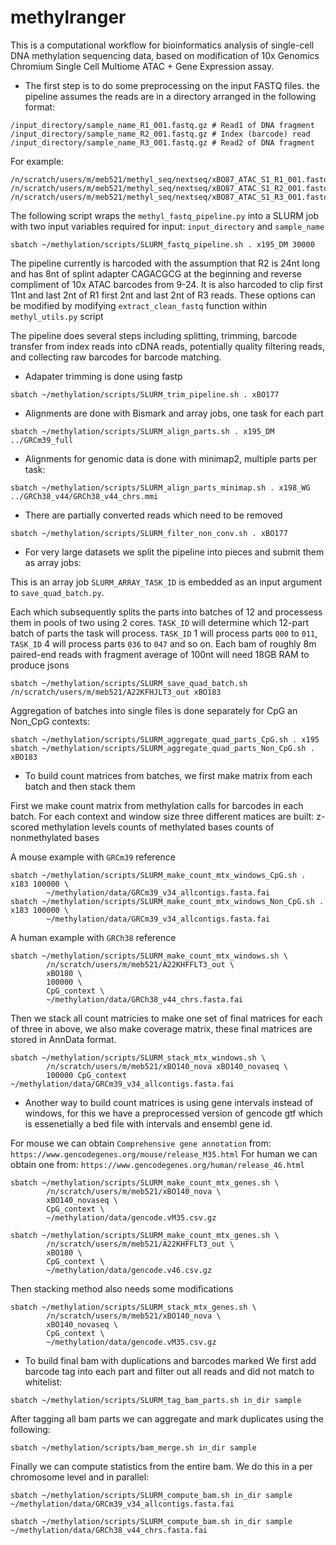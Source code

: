 # methylranger

This is a computational workflow for bioinformatics analysis of single-cell DNA methylation sequencing data, based on modification of 10x Genomics Chromium Single Cell Multiome ATAC + Gene Expression assay.

- The first step is to do some preprocessing on the input FASTQ files.
the pipeline assumes the reads are in a directory arranged in the following format:

```
/input_directory/sample_name_R1_001.fastq.gz # Read1 of DNA fragment
/input_directory/sample_name_R2_001.fastq.gz # Index (barcode) read
/input_directory/sample_name_R3_001.fastq.gz # Read2 of DNA fragment

```

For example:
```
/n/scratch/users/m/meb521/methyl_seq/nextseq/xBO87_ATAC_S1_R1_001.fastq.gz
/n/scratch/users/m/meb521/methyl_seq/nextseq/xBO87_ATAC_S1_R2_001.fastq.gz
/n/scratch/users/m/meb521/methyl_seq/nextseq/xBO87_ATAC_S1_R3_001.fastq.gz
```

The following script wraps the `methyl_fastq_pipeline.py` into a SLURM job with two input variables required for input:
`input_directory` and `sample_name`


```
sbatch ~/methylation/scripts/SLURM_fastq_pipeline.sh . x195_DM 30000
```

The pipeline currently is harcoded with the assumption that R2 is 24nt long and has 8nt of splint adapter CAGACGCG at the beginning and reverse compliment of 10x ATAC barcodes from 9-24. It is also harcoded to clip first 11nt and last 2nt of R1 first 2nt and last 2nt of R3 reads. These options can be modified by modifying `extract_clean_fastq` function within `methyl_utils.py` script

The pipeline does several steps including splitting, trimming, barcode transfer from index reads into cDNA reads, potentially quality filtering reads, and collecting raw barcodes for barcode matching.

- Adapater trimming is done using fastp

```
sbatch ~/methylation/scripts/SLURM_trim_pipeline.sh . xBO177
```

- Alignments are done with Bismark and array jobs, one task for each part
```
sbatch ~/methylation/scripts/SLURM_align_parts.sh . x195_DM ../GRCm39_full
```

- Alignments for genomic data is done with minimap2, multiple parts per task:
```
sbatch ~/methylation/scripts/SLURM_align_parts_minimap.sh . x198_WG  ../GRCh38_v44/GRCh38_v44_chrs.mmi
```

- There are partially converted reads which need to be removed
```
sbatch ~/methylation/scripts/SLURM_filter_non_conv.sh . xBO177
```

- For very large datasets we split the pipeline into pieces and submit them as array jobs:

This is an array job `SLURM_ARRAY_TASK_ID` is embedded as an input argument to `save_quad_batch.py`. 

Each  which subsequently splits the parts into batches of 12 and processess them in pools of two using 2 cores. `TASK_ID` will determine which 12-part batch of parts the task will process. `TASK_ID` 1 will process parts `000` to `011`, `TASK_ID` 4 will process parts `036` to `047` and so on.
Each bam of roughly 8m paired-end reads with fragment average of 100nt will need 18GB RAM to produce jsons

```
sbatch ~/methylation/scripts/SLURM_save_quad_batch.sh /n/scratch/users/m/meb521/A22KFHJLT3_out xBO183
```

Aggregation of batches into single files is done separately for CpG an Non_CpG contexts:

```
sbatch ~/methylation/scripts/SLURM_aggregate_quad_parts_CpG.sh . x195
sbatch ~/methylation/scripts/SLURM_aggregate_quad_parts_Non_CpG.sh . xBO183
```

- To build count matrices from batches, we first make matrix from each batch and then stack them

First we make count matrix from methylation calls for barcodes in each batch. For each context and window size three different matices are built:
z-scored methylation levels
counts of methylated bases
counts of nonmethylated bases

A mouse example with `GRCm39` reference
```
sbatch ~/methylation/scripts/SLURM_make_count_mtx_windows_CpG.sh . x183 100000 \
        ~/methylation/data/GRCm39_v34_allcontigs.fasta.fai
sbatch ~/methylation/scripts/SLURM_make_count_mtx_windows_Non_CpG.sh . x183 100000 \
        ~/methylation/data/GRCm39_v34_allcontigs.fasta.fai
```


A human example with `GRCh38` reference
```
sbatch ~/methylation/scripts/SLURM_make_count_mtx_windows.sh \
        /n/scratch/users/m/meb521/A22KHFFLT3_out \
        xBO180 \
        100000 \
        CpG_context \
        ~/methylation/data/GRCh38_v44_chrs.fasta.fai 
```

 
Then we stack all count matricies to make one set of final matrices for each of three in above, we also make coverage matrix, these final matrices are stored in AnnData format.
```
sbatch ~/methylation/scripts/SLURM_stack_mtx_windows.sh \
        /n/scratch/users/m/meb521/xBO140_nova xBO140_novaseq \
        100000 CpG_context ~/methylation/data/GRCm39_v34_allcontigs.fasta.fai
```

- Another way to build count matrices is using gene intervals instead of windows, for this we have a preprocessed version of gencode gtf which is essenetially a bed file with intervals and ensembl gene id. 

For mouse we can obtain `Comprehensive gene annotation` from: `https://www.gencodegenes.org/mouse/release_M35.html`
For human we can obtain one from: `https://www.gencodegenes.org/human/release_46.html`


```
sbatch ~/methylation/scripts/SLURM_make_count_mtx_genes.sh \
        /n/scratch/users/m/meb521/xBO140_nova \
        xBO140_novaseq \
        CpG_context \
        ~/methylation/data/gencode.vM35.csv.gz
```

```
sbatch ~/methylation/scripts/SLURM_make_count_mtx_genes.sh \
        /n/scratch/users/m/meb521/A22KHFFLT3_out \
        xBO180 \
        CpG_context \
        ~/methylation/data/gencode.v46.csv.gz 
```

Then stacking method also needs some modifications
```
sbatch ~/methylation/scripts/SLURM_stack_mtx_genes.sh \
        /n/scratch/users/m/meb521/xBO140_nova \
        xBO140_novaseq \
        CpG_context \
        ~/methylation/data/gencode.vM35.csv.gz
```


- To build final bam with duplications and barcodes marked
We first add barcode tag into each part and filter out all reads and did not match to whitelist:
```
sbatch ~/methylation/scripts/SLURM_tag_bam_parts.sh in_dir sample
```

After tagging all bam parts we can aggregate and mark duplicates using the following:
```
sbatch ~/methylation/scripts/bam_merge.sh in_dir sample
```
Finally we can compute statistics from the entire bam. We do this in a per chromosome level and in parallel:
```
sbatch ~/methylation/scripts/SLURM_compute_bam.sh in_dir sample ~/methylation/data/GRCm39_v34_allcontigs.fasta.fai
        
sbatch ~/methylation/scripts/SLURM_compute_bam.sh in_dir sample ~/methylation/data/GRCh38_v44_chrs.fasta.fai
        
```
